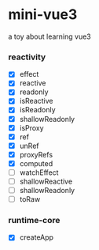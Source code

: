 # mini-vue3

a toy about learning vue3

### reactivity

- [x] effect
- [x] reactive
- [x] readonly
- [x] isReactive
- [x] isReadonly
- [x] shallowReadonly
- [x] isProxy
- [x] ref
- [x] unRef
- [x] proxyRefs
- [x] computed
- [ ] watchEffect
- [ ] shallowReactive
- [ ] shallowReadonly
- [ ] toRaw

### runtime-core

- [x] createApp
